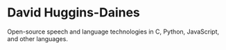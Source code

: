 # David Huggins-Daines

Open-source speech and language technologies in C, Python, JavaScript,
and other languages.

